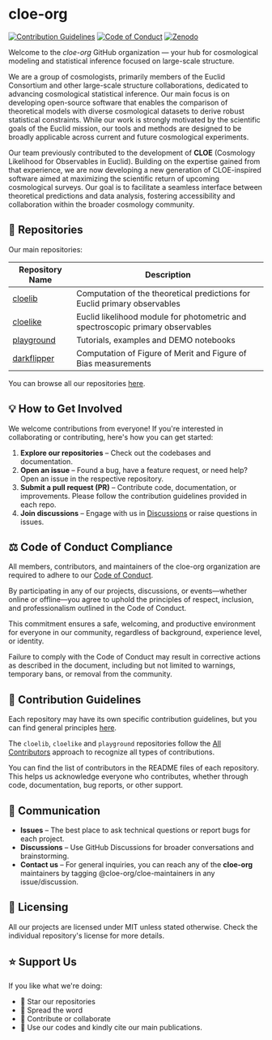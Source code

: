 # cloe-org

[![Contribution Guidelines](https://img.shields.io/badge/cloeorg-Collaboration_Guidelines-royalblue?link=https://github.com/cloe-org/.github/tree/main/colprac)](https://github.com/cloe-org/.github/tree/main/colprac) 
[![Code of Conduct](https://img.shields.io/badge/cloeorg-Code_of_Conduct-royalblue?link=https://github.com/cloe-org/.github/blob/main/conduct/CODE_OF_CONDUCT.md)](https://github.com/cloe-org/.github/blob/main/conduct/CODE_OF_CONDUCT.md)
[![Zenodo](https://img.shields.io/badge/Zenodo-cloe--org-brightgreen.svg)](https://zenodo.org/communities/cloe-org/)

Welcome to the *cloe-org* GitHub organization — your hub for cosmological modeling and statistical inference focused on large-scale structure.

We are a group of cosmologists, primarily members of the Euclid Consortium and other large-scale structure collaborations, dedicated to advancing cosmological statistical inference. Our main focus is on developing open-source software that enables the comparison of theoretical models with diverse cosmological datasets to derive robust statistical constraints. While our work is strongly motivated by the scientific goals of the Euclid mission, our tools and methods are designed to be broadly applicable across current and future cosmological experiments.

Our team previously contributed to the development of **CLOE** (Cosmology Likelihood for Observables in Euclid). Building on the expertise gained from that experience, we are now developing a new generation of CLOE-inspired software aimed at maximizing the scientific return of upcoming cosmological surveys. Our goal is to facilitate a seamless interface between theoretical predictions and data analysis, fostering accessibility and collaboration within the broader cosmology community.

## 📂 Repositories

Our main repositories:

| Repository Name | Description |
|-----------------|-------------|
| [cloelib](https://github.com/cloe-org/cloelib) | Computation of the theoretical predictions for Euclid primary observables |
| [cloelike](https://github.com/cloe-org/cloelike) | Euclid likelihood module for photometric and spectroscopic primary observables |
| [playground](https://github.com/cloe-org/playground) | Tutorials, examples and DEMO notebooks |
| [darkflipper](https://github.com/cloe-org/darkflipper) | Computation of Figure of Merit and Figure of Bias measurements |

You can browse all our repositories [here](https://github.com/orgs/cloe-org/repositories).

## 💡 How to Get Involved

We welcome contributions from everyone! If you're interested in collaborating or contributing, here's how you can get started:

1. **Explore our repositories** – Check out the codebases and documentation.
2. **Open an issue** – Found a bug, have a feature request, or need help? Open an issue in the respective repository.
3. **Submit a pull request (PR)** – Contribute code, documentation, or improvements. Please follow the contribution guidelines provided in each repo.
4. **Join discussions** – Engage with us in [Discussions](https://github.com/orgs/cloe-org/discussions) or raise questions in issues.

## ⚖️ Code of Conduct Compliance

All members, contributors, and maintainers of the cloe-org organization are required to adhere to our [Code of Conduct](https://github.com/cloe-org/.github/blob/main/conduct/CODE_OF_CONDUCT.md).

By participating in any of our projects, discussions, or events—whether online or offline—you agree to uphold the principles of respect, inclusion, and professionalism outlined in the Code of Conduct.

This commitment ensures a safe, welcoming, and productive environment for everyone in our community, regardless of background, experience level, or identity.

Failure to comply with the Code of Conduct may result in corrective actions as described in the document, including but not limited to warnings, temporary bans, or removal from the community.


## 🤝 Contribution Guidelines

Each repository may have its own specific contribution guidelines, but you can find general principles [here](https://github.com/cloe-org/.github/tree/main/colprac).

The `cloelib`, `cloelike` and `playground` repositories follow the [All Contributors](https://allcontributors.org/) approach to recognize all types of contributions.

You can find the list of contributors in the README files of each repository. This helps us acknowledge everyone who contributes, whether through code, documentation, bug reports, or other support.

## 💬 Communication

- **Issues** – The best place to ask technical questions or report bugs for each project.
- **Discussions** – Use GitHub Discussions for broader conversations and brainstorming.
- **Contact us** – For general inquiries, you can reach any of the **cloe-org** maintainers by tagging @cloe-org/cloe-maintainers in any issue/discussion.

## 📜 Licensing

All our projects are licensed under MIT unless stated otherwise. Check the individual repository's license for more details.

## ⭐ Support Us

If you like what we're doing:

- 🌟 Star our repositories
- 💬 Spread the word
- 🚀 Contribute or collaborate
- 📖 Use our codes and kindly cite our main publications.
